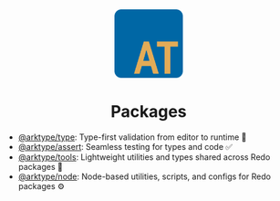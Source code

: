 <div align="center">
  <img src="../arktype.io/static/img/logo.svg" height="120px" />
  <h1>Packages</h1>
</div>

-   [@arktype/type](@arktype/type): Type-first validation from editor to runtime 🧬
-   [@arktype/assert](@arktype/assert): Seamless testing for types and code ✅
-   [@arktype/tools](@arktype/tools): Lightweight utilities and types shared across Redo packages 🧰
-   [@arktype/node](@arktype/node): Node-based utilities, scripts, and configs for Redo packages ⚙️
